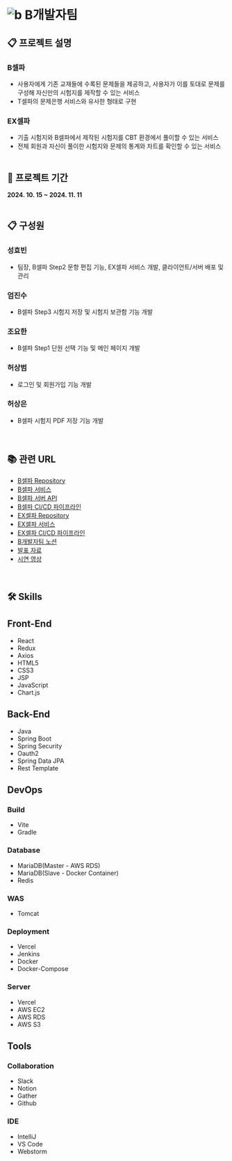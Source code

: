 # ![b](https://github.com/user-attachments/assets/04a0125c-e7b3-43f2-9a4c-9745d7ad820e) B개발자팀

## 📋 프로젝트 설명

### B셀파
- 사용자에게 기존 교재들에 수록된 문제들을 제공하고, 사용자가 이를 토대로 문제를 구성해 자신만의 시험지를 제작할 수 있는 서비스
- T셀파의 문제은행 서비스와 유사한 형태로 구현
### EX셀파
- 기출 시험지와 B셀파에서 제작된 시험지를 CBT 환경에서 풀이할 수 있는 서비스
- 전체 회원과 자신이 풀이한 시험지와 문제의 통계와 차트를 확인할 수 있는 서비스
    <br><br>

## 📅 프로젝트 기간
<b>2024. 10. 15 ~ 2024. 11. 11</b>
<br><br>

## 📋 구성원
### 성효빈
- 팀장, B셀파 Step2 문항 편집 기능, EX셀파 서비스 개발, 클라이언트/서버 배포 및 관리

### 엄진수
- B셀파 Step3 시험지 저장 및 시험지 보관함 기능 개발

### 조요한
- B셀파 Step1 단원 선택 기능 및 메인 페이지 개발

### 허상범
- 로그인 및 회원가입 기능 개발

### 허상은
- B셀파 시험지 PDF 저장 기능 개발
  <br><br><br>

## 📚 관련 URL

- [B셀파 Repository](https://github.com/bgaebalja/bsherpa)
- [B셀파 서비스](https://bsherpa.com)
- [B셀파 서버 API](https://bsherpa.duckdns.org/swagger-ui/index.html)
- [B셀파 CI/CD 파이프라인](http://hyobin-jenkins.duckdns.org:8080/job/bsherpa)
- [EX셀파 Repository](https://github.com/bgaebalja/exsherpa)
- [EX셀파 서비스](https://exsherpa.com)
- [EX셀파 CI/CD 파이프라인](http://hyobin-jenkins.duckdns.org:8080/job/exsherpa)
- [B개발자팀 노션](https://www.notion.so/B-e-GAEBALJA-123c5942ff2c80a8aac2cd410ff7fb4d)
- [발표 자료](https://www.canva.com/design/DAGWD1LaIIM/_NCQC7H3Nb6X0bD_ufa36A/edit?ui=eyJEIjp7IlQiOnsiQSI6IlBCRHRIY1MxbjlqMzF4OHgifX19)
- [시연 영상](https://youtu.be/tuUKSYSd1go)
  <br><br><br>

## 🛠️ Skills

## Front-End
- React
- Redux
- Axios
- HTML5
- CSS3
- JSP
- JavaScript
- Chart.js
  <br>

## Back-End
- Java
- Spring Boot
- Spring Security
- Oauth2
- Spring Data JPA
- Rest Template

## DevOps

### Build
- Vite
- Gradle

### Database
- MariaDB(Master - AWS RDS)
- MariaDB(Slave - Docker Container)
- Redis

### WAS
- Tomcat

### Deployment
- Vercel
- Jenkins
- Docker
- Docker-Compose

### Server
- Vercel
- AWS EC2
- AWS RDS
- AWS S3
  <br>

## Tools

### Collaboration
- Slack
- Notion
- Gather
- Github

### IDE
- IntelliJ
- VS Code
- Webstorm
